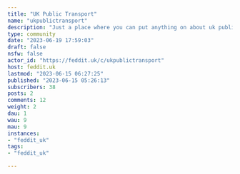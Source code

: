```yaml
---
title: "UK Public Transport" 
name: "ukpublictransport"
description: "Just a place where you can put anything on about uk public transport . Aim to add an icon and banner soon but I aim to upload my own picture soon"
type: community
date: "2023-06-19 17:59:03"
draft: false
nsfw: false
actor_id: "https://feddit.uk/c/ukpublictransport"
host: feddit.uk
lastmod: "2023-06-15 06:27:25"
published: "2023-06-15 05:26:13"
subscribers: 38
posts: 2
comments: 12
weight: 2
dau: 1
wau: 9
mau: 9
instances:
- "feddit_uk"
tags: 
- "feddit_uk"

---
```

